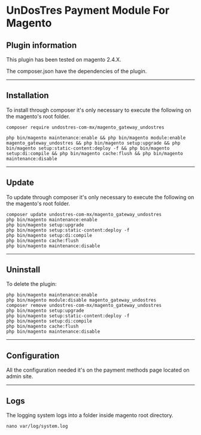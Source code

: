 # UnDosTres Payment Module For Magento

## Plugin information

This plugin has been tested on magento 2.4.X.

The composer.json have the dependencies of the plugin.

---

## Installation

To install through composer it's only necessary to execute the following on the magento's root folder.

```
composer require undostres-com-mx/magento_gateway_undostres
```

```
php bin/magento maintenance:enable && php bin/magento module:enable magento_gateway_undostres && php bin/magento setup:upgrade && php bin/magento setup:static-content:deploy -f && php bin/magento setup:di:compile && php bin/magento cache:flush && php bin/magento maintenance:disable
``` 

---

## Update

To update through composer it's only necessary to execute the following on the magento's root folder.

```
composer update undostres-com-mx/magento_gateway_undostres
php bin/magento maintenance:enable
php bin/magento setup:upgrade
php bin/magento setup:static-content:deploy -f
php bin/magento setup:di:compile
php bin/magento cache:flush
php bin/magento maintenance:disable
``` 

---

## Uninstall

To delete the plugin:

```
php bin/magento maintenance:enable
php bin/magento module:disable magento_gateway_undostres
composer remove undostres-com-mx/magento_gateway_undostres
php bin/magento setup:upgrade
php bin/magento setup:static-content:deploy -f
php bin/magento setup:di:compile
php bin/magento cache:flush
php bin/magento maintenance:disable
``` 

---

## Configuration

All the configuration needed it's on the payment methods page located on admin site.

---

## Logs

The logging system logs into a folder inside magento root directory.

```
nano var/log/system.log
``` 
